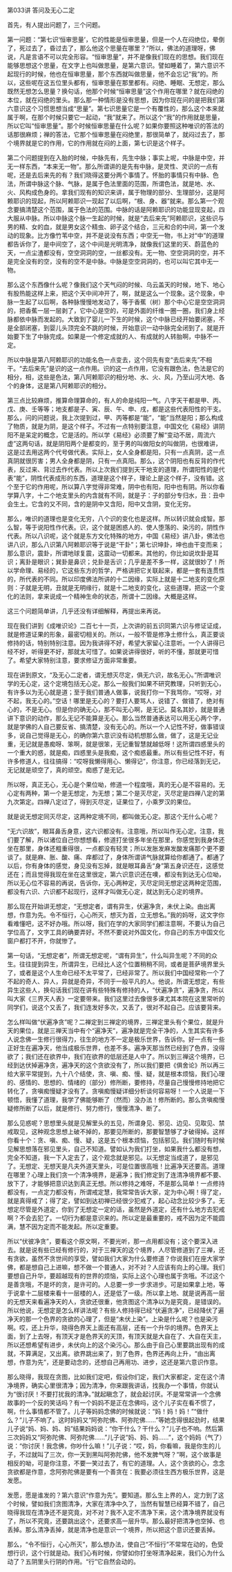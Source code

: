   

第033讲 答问及无心二定

首先，有人提出问题了，三个问题。

第一问题：“第七识‘恒审思量’，它的性能是恒审思量，但是一个人在闷绝位，晕倒了，死过去了，昏过去了，那么他这个思量在哪里？”所以，佛法的道理呀，佛说，凡是言语不可以完全形容。“恒审思量”，并不是像我们现在的思想。我们现在能够思想这个思量，在文字上也叫做思量，是第六意识。譬如睡着了，第六意识不起现行的时候，他也在恒审思量，那个东西就叫做思量，他不会忘记“我”的。所以，这些呢在这五位里头都有，恒审思量在那里都有。闷绝、睡眠、无想定，那么既然无想怎么思量？换句话，他那个时候“恒审思量”这个作用在哪里？就在闷绝的本位，就在闷绝的里头。那么那一种情形是没有思想，因为你现在问的是把我们第六意识这个习惯思想当成“思量”。第七识思量它是一个有覆性的，那么这个本来就属于啊，在那个时候只要它一起动，“我”就来了。所以这个“我”的作用就是思量，所以它叫“恒审思量”。那个时候恒审思量在什么呢？如果你要照这种唯识的答法的话那很麻烦；禅的答法，它那个恒审思量在闷绝里，那很简单了，就闷过去了，那个境界就是它的作用，它的作用就在闷的上面，第七识是这个样子。

第二个问题提到在入胎的时候，中脉先有，先生中脉；事实上呢，中脉是中空，并无一样东西，“本来无一物”。那么所谓讲的是先有中脉，是灵性、灵识的一点有呢，还是去后来先的有？我们晓得这要分两个事情了。怀胎的事情只有中脉、色法，所谓中脉这个脉、气脉，是属于色法里面的范围，所谓色法，就是地、水、火、风构成色身的。拿我们现有的知识来讲，属于物理的部分、生理部分，这是阿赖耶识的现起，所以阿赖耶识一现起了以后啊，“根、身、器”就来。那么第一个观念要搞清楚这个范围，属于色法的范围。中脉的话是阿赖耶识的功能显现变起，四大服从中脉。所以中脉这个脉一生起的时候，就是“去后来先”阿赖耶识，这些识与男的精、女的血，就是男女这个精虫、卵子这个结合，三元和合的中间，第一个发动的现象。比方像竹苇中空，并不是说没有东西；中空无一物，书上对“中”的道理都告诉你了，是中间空了，这个中间是光明清净，就像我们这里的天、蔚蓝色的天，一点尘渣都没有，空空洞洞的空，一丝都没有。无一物、空空洞洞的空，并不是完全没有的空，没有的空不是中脉。中脉是空空洞洞的，也可以叫它其中无一物。

那么这个东西像什么呢？像我们这个天气闷的时候、乌云盖天的时候，地下、地心有股热能这样上来，把这个天中间冲开了，啊，就是这么一个现象。这个现象，中脉一生起了以后啊，各种脉慢慢地发动了，等于香蕉（树）那个中心它是空空洞洞的，把香蕉一层一层剥了，它中心是空的，可是外面的纤维一圈一圈，我们身上经脉都依中脉而发起的。大致到了婴儿一下生的时候，这个中脉已经开始要闭塞，不是全部闭塞，到婴儿头顶完全不跳的时候，开始意识一动中脉完全闭到了。就是开始要下生了中脉完成。如果是一个修定成就的人、有成就的人转胎啊，中脉不一定。

所以中脉是第八阿赖耶识的功能名色一点变去，这个同先有变“去后来先”不相干。“去后来先”是识的这一点作用。识的这一点作用，它没有跟色法，色法是它的相分，相，这些是色法，第八阿赖耶识的相分地、水、火、风，乃至山河大地、各个的身体，这是第八阿赖耶识的相分。

第三点比较麻烦，推算命理算命的，有人的命是纯阳一气。八字天干都是甲、丙、戊、庚、壬等等；地支都是子、寅、辰、午、申、戌，都是这些代表阳性的干支。那么，问的问题说，我上次提到过，甲、丙等都是“能”，“能”当然是阳；那么构成了物质，就是为阴，是这个样子。不过有一点特别要注意，中国文化《易经》讲阴阳不是呆定的概念，它是活的。所以学《易经》必须要了解“变动不居，周流六虚”这两句话，就是阴阳两个是都变的，至于男的叫做阳女的叫做阴，也很难讲，这是过去用这两个代号做代表。实际上，女人全身都是阳，只有一点真阴，这一点真阴就很厉害；男人全身都是阴，只有一点真阳。那么，这个阴阳也有反背的作代表，反过来、背过去作代表。所以上次我们提到天干地支的道理，所谓阳性的是代表“能”，阴性代表成形的东西，道理是这个样子，理论上是这个样子，没有错。这个至于它的作用呢，所以算八字觉得非常难，阴中也有阳，阳中也有阴。所以你看学算八字，十二个地支里头的内含就有不同，就是子：子的部分专归水，丑：丑中会生土。它含的又不同，含的是阴中又含阳，阳中又含阴，变化无穷。

那么，唯识的道理也是变化无穷，八个识的变化也是这样。所以转识就会成智。那么智，等于说阳性作代表。识，这个就是困惑人的、使人堕落的、染污的，阴性作代表。所以八识呢，这个就是东方文化特殊的地方，中国《易经》讲八卦，佛法也讲八识，那么八识第八阿赖耶识等于说是“干卦”；第七识坤卦，坤也由干变而来；那么意识，震卦，所谓地球复震，这震动一切都来。其他的，你比如说坎卦是耳识；离卦是眼识；巽卦是鼻识；兑卦是舌识；几乎是差不多一样，这就很妙了！所以学命理、易经的，它这些东方的哲学，严格讲把它关联起来，都是一套有连贯性的，所代表的不同。所以印度佛法所讲的十二因缘，实际上就是十二地支的变化原则：子就是无明，丑就是无明缘行，就是十二地支的变化，这些道理，把这一个变化的法则，拿来说成一个精神生命的状态，所谓十二因缘。大概是这样。

这三个问题简单讲，几乎还没有详细解释，再提出来再说。

现在我们讲到《成唯识论》二百七十一页，上次讲的前五识同第六识与修证证成，就是修道证果的形象，最密切相关的。所以，一般不管是修净土修什么，真正要谈修持的话，特别特别注意。因为我讲得不好，希望大家留心注意听。一个人讲得已经不好，听得更不好，那就太可惜了。如果说讲得很好，听的不懂，那就更可惜了。希望大家特别注意，要求修证方面非常重要。

现在讲到原文，“及无心二定者，谓无想灭尽定，俱无六识，故名无心。”所谓唯识学的无心定，这个定境包括无心定。那么一般我们如果不研究教理，只听到无心，有许多以为无心就是道；至于我们普通人做事，说我打你一下我骂你，“哎呀，对不起，我无心的。”空话！哪里是无心的？要打人要骂人，说错了、做错了，绝对有心的，不是无心。但是你的确无心，那不叫无心啊，是无记。莫名其妙，就是普通讲下意识的动作，那么无记不能算是无心。那么当然普通表达可以用无心两个字，就是学佛的人自己要反省、搞清楚，没有无心的。所以一个人记性不好，做事错误多，说自己觉得是无心，的确你第六意识没有动机想那么做，做了，这是无记业重，无记就是愚痴呀、笨啊，就是很笨，无记重智慧就越低呀！这所谓四惑里头的一个重大的惑，就是痴，四惑里头是我痴，这个痴惑最重。所以有些记性不好，有许多修道人，往往搞得：“哎呀我懒得用心、懒得记”，你注意，你已经落到无记，无记就是顽空了，真的顽空。痴惑了是无记。

所以呀，真正无心，无心是个果位呦，修道一个程度哦，真的无心是不容易的。无心定有两种，第一个是无想定，为无想；第二个是灭尽定，灭尽定是四禅八定的第九次第定。四禅八定过了，得到灭尽定，证果位了，小乘罗汉的果位。

就是说无想定同灭尽定，这两种定境不同，都叫做无心定。那这个无什么心呢？

“无六识故”，眼耳鼻舌身意，这六识都没有。注意哦，所以叫作无心定。注意，我们要了解，所以诸位自己你想想看，修道打坐很多年坐在那里，你感觉到我身体还坐在那里，身体还粗重得很，一点都没有轻灵；所以发胀发麻发酸发痛那个更不要谈了。就是麻、胀、酸、痛、痒都过了，身体所谓讲气脉就算给你都通了。都通了以后，你有身体的感觉，身见没有忘掉，就是眼耳鼻舌“身”第五身识还在，这感觉还在；而且觉得我现在坐在这里很定，第六识意识还在噢，都没有到达无心位呦，所以无心位不容易的再说，告诉你，无心两种定，灭尽定同无想定这两种定范围，都没有六识、六识都不起现行，这样才叫做无心定，就达到无心定的境界。

那么现在开始讲无想定，“无想定者，谓有异生，伏遍净贪，未伏上染。由出离想，作意为先。令不恒行，心心所灭，想灭为首，立无想名。”我的妈呀，这文字你看难懂吧，这不好办哦。所以呀，我们在学的大家同学们都注意啊，不要认为自己学位高了，文字工具的确要弄好。不然不要说对外国文化，你自己的东方中国文化窗户都打不开，你就惨了。

第一句话，“无想定者”，所谓无想定呢，“谓有异生”，什么叫异生呢？不同的众生。往往提到异生，所谓异生，已经比人这个位置稍稍不同，或者是菩萨境界里头了，或者是这个人生命已经不太平常了，已经非常了。所以我们中国经常称一个了不起的奇人、异人，异就是奇异，不同于一般平凡的人。他说，所谓无想定，有些异生这些人，换句话我们现在讲有些特殊有修持的人，“伏遍净贪”，遍净贪，所以叫大家《三界天人表》一定要带来。我们这里过去像很多课尤其本院在这里常听的同学们，说这个又丢了，我们连发好多次，又丢了，很对不起自己。应该要背来。

怎么样叫做“伏遍净贪”呢？二禅定到三禅定的境界，三禅定里头有个果位，就是升天的果位，就是三禅天当中有个“遍净天”，遍净就是完全干净的，人生其实有许多人说念佛一生修行很得力，往生的地方不一定是极乐世界，告诉你。好一点有一些正好生在遍净天，他当成极乐世界，也差不多。遍净天那当然已经到了色界，没得欲了；我们还在欲界中，我们在欲界的低层还是人中了。所以到三禅这个境界，已经到达伏掉遍净贪，遍净天的这个贪欲没有了，所以我们要把《俱舍论》所以再三给大家平常提到，九十八个结使，贪、嗔、痴、慢、疑，就是根本烦恼，我们心理的、感情的、思想的、情绪的（部分）修所断，要修持，尽量自己慢慢修持地把它转化了，贪嗔痴慢疑才没有了。贪嗔痴慢疑详细分析谈何容易呀！一个人说是一下顿悟，我懂了道理，我学了佛能够断了（然而）没办法！修所断的。那么贪嗔痴慢疑修所断了以后，就是修行、努力修行，慢慢清净、断了。

那么见惑呢？思想里头就是见解里头的五见，所谓身见、邪见、边见、见取见、禁戒取见，这种观念思想上破不掉的，那要见所断的，那要智慧够了才破得掉。这样你看十个：贪、嗔、痴、慢、疑，这是五个根本烦恼，包括邪见。我们随时有时候见解思想落在邪见里头，自己不知道。譬如认为我们打坐，如果我什么都没有想，完全不知道，我一下入定去了，这个观念就是邪见。以无想定当成道了，是邪见了。无想定、无想天是凡夫外道天里头，可是位置很高哦！比遍净天还要高。道理在哪里？心理上我们贪一个清净境界，是遍净；我们修定到了连清净境界都不要、放下了，才能够把意识达到真正无想。所以修持之难呀，不是那么简单！一点修持都没有，一点定力都没有，所谓戒定慧，我常常告诉大家，定为中心啊！得了定，就是真得戒了；得了定，譬如到达初禅已经很少犯戒了，起心动念比较少多了。无想定尽管是外道定，你到了无想定一定的话，虽然是外道定，还有什么地方去犯戒啊？不会去犯了。一切行为都是意识来的。所以定是最重要的，戒不因为定不能圆满，慧不因为定而不能发起。所以定重要。

所以“伏彼净贪”，要看这个原文啊，不要光听，那一点用都没有；这个要深入进去。就是说有些已经有修行的，对于三禅天的这个境界，人尽管修道到了三禅，还有贪欲，虽然不贪世间的享受，譬如我们大家为什么要修道？你说我们在座大家学佛，都是想自己上进嘛，想不做一个普通人，对不对？人应该有向上的心理。我们要想自己升华，要超越现有的世界的烦恼，实际上这个心理也属于贪哦。不过这个是善贪哦，不是坏的贪，是许可的。人总要一步一步求进步。可是如果拿上地，等于说拿十二层楼来看十一层楼的人，还是低了一级。所以拿上地、就是说再高一层的无想天来看遍净天的人，贪欲还很重，他贪图这个清净以为是究竟，是错误的。所以他说，无想定是怎么样讲法呢？有些人修持得已经“伏遍贪净”，已经降伏了遍净天的那一个色界的贪欲的心理了，但是“未伏上染”。上染是什么呢？也是染污啊。哎，还上升华，晓得色界天上面还有高层，还有一个升华的境界。色界天上面，到了上去呀，有顶天才是色界天的天顶，有顶天就是大自在了、大自在天主，所以还想希望有进步，未伏向上的这个染污心。那么由于自己心里要跳出现有的成就，不算满足，又出离。欲界跳出来了，到了色界，色界还再向上升，“由出离想，作意为先”，还是要动念的，还想自己再用功、进步，这还是第六意识作意。

那么晓得，我现在贪图，比如我们定吧，假设你们定，我们大家都定，定在这个清净境界，确实心里很清净；因为清净，你来跟我讲话，找我办一个事情，你就认为“很讨厌！不要打扰我的清净。”就起瞋念了，就会起讨厌。不是常常讲一个念佛故事的一个反的笑话吗？有一个妈妈不是正在念佛吗，这个儿子实在看不惯了，啊，什么事情都不管了。儿子等妈妈念佛的时候就说：“妈！妈！妈！”“做什么？”儿子不响了。这时妈妈又“阿弥陀佛、阿弥陀佛……”等她念得很起劲时，结果儿子说“妈、妈、妈、妈”结果妈妈说：“你干什么？干什么？”儿子也不响。然后第三次妈妈又“阿弥陀佛、阿弥陀佛……”儿子说“妈、妈、妈……”，这个妈妈（气了）说：“你讨厌！我念佛，你吵什么嘛！”儿子说：“哎，妈，你看嘛，我是你生的儿子，不过就叫了三次，你一天到黑叫阿弥陀佛，他不发脾气呀？”啊，这个故事是相反的呦，可是你注意，不要一笑过去了，有它的道理。人，这个贪欲的心，念念贪欲都是作意，念阿弥陀佛是要有一个善贪在：我要必须往生西方极乐世界，这是发愿。

发愿，愿是谁发的？第六意识“作意为先”。要知道。那么生上界的人，定力到了这个时候，譬如我们贪图清净，大家在清净中久了，当然有智慧已经算不错了，自己晓得我现在清净还不是究竟，对不对？我不入定不清净下来，这个清净境界就没有了，所以不究竟，还要跳出这个，还要求高一层升华。那么最好把清净也空掉、也丢掉。那么清净丢掉，就是清净也是意识一个境界，所以把这个意识还要丢掉。

那么，“令不恒行，心心所灭”，那么想办法，使自己“不恒行”不常常在动的，色受想行识，这个行就是动。我们心有时候，你譬如你打坐呀清净起来，我们心为什么动了？五阴里头行阴的作用。“行”它自然会动的。